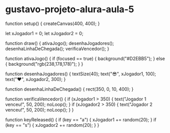 # gustavo-projeto-alura-aula-5
function setup() {
  createCanvas(400, 400);
}

let xJogador1 = 0;
let xJogador2 = 0;

function draw() {
  ativaJogo();
  desenhaJogadores();
  desenhaLinhaDeChegada();
  verificaVencedor();
}

function ativaJogo() {
  if (focused == true) {
    background("#D2EBB5");
  } else {
    background("rgb(238,178,178)");
  }
}

function desenhaJogadores() {
  textSize(40);
  text("😎", xJogador1, 100);
  text("❤️", xJogador2, 300);
}

function desenhaLinhaDeChegada() {
  rect(350, 0, 10, 400);
}

function verificaVencedor() {
  if (xJogador1 > 350) {
    text("Jogador 1 venceu!", 50, 200);
    noLoop();
  }
  if (xJogador2 > 350) {
    text("Jogador 2 venceu!", 50, 200);
    noLoop();
  }
}

function keyReleased() {
  if (key == "a") {
    xJogador1 += random(20);
  }
  if (key == "s") {
    xJogador2 += random(20);
  }
}
